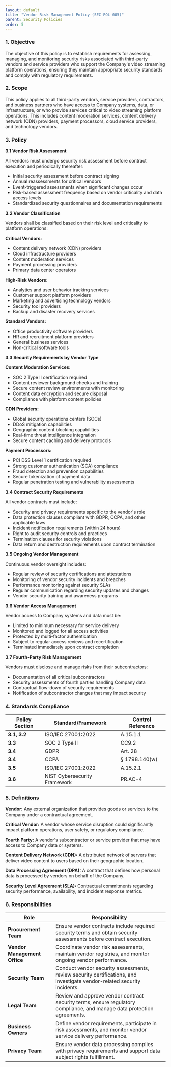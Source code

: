 ```yaml
---
layout: default
title: "Vendor Risk Management Policy (SEC-POL-005)"
parent: Security Policies
order: 5
---
```


### 1. Objective

The objective of this policy is to establish requirements for assessing, managing, and monitoring security risks associated with third-party vendors and service providers who support the Company's video streaming platform operations, ensuring they maintain appropriate security standards and comply with regulatory requirements.

### 2. Scope

This policy applies to all third-party vendors, service providers, contractors, and business partners who have access to Company systems, data, or infrastructure, or who provide services critical to video streaming platform operations. This includes content moderation services, content delivery network (CDN) providers, payment processors, cloud service providers, and technology vendors.

### 3. Policy

**3.1 Vendor Risk Assessment**

All vendors must undergo security risk assessment before contract execution and periodically thereafter:
- Initial security assessment before contract signing
- Annual reassessments for critical vendors
- Event-triggered assessments when significant changes occur
- Risk-based assessment frequency based on vendor criticality and data access levels
- Standardized security questionnaires and documentation requirements

**3.2 Vendor Classification**

Vendors shall be classified based on their risk level and criticality to platform operations:

**Critical Vendors:**
- Content delivery network (CDN) providers
- Cloud infrastructure providers
- Content moderation services
- Payment processing providers
- Primary data center operators

**High-Risk Vendors:**
- Analytics and user behavior tracking services
- Customer support platform providers
- Marketing and advertising technology vendors
- Security tool providers
- Backup and disaster recovery services

**Standard Vendors:**
- Office productivity software providers
- HR and recruitment platform providers
- General business services
- Non-critical software tools

**3.3 Security Requirements by Vendor Type**

**Content Moderation Services:**
- SOC 2 Type II certification required
- Content reviewer background checks and training
- Secure content review environments with monitoring
- Content data encryption and secure disposal
- Compliance with platform content policies

**CDN Providers:**
- Global security operations centers (SOCs)
- DDoS mitigation capabilities
- Geographic content blocking capabilities
- Real-time threat intelligence integration
- Secure content caching and delivery protocols

**Payment Processors:**
- PCI DSS Level 1 certification required
- Strong customer authentication (SCA) compliance
- Fraud detection and prevention capabilities
- Secure tokenization of payment data
- Regular penetration testing and vulnerability assessments

**3.4 Contract Security Requirements**

All vendor contracts must include:
- Security and privacy requirements specific to the vendor's role
- Data protection clauses compliant with GDPR, CCPA, and other applicable laws
- Incident notification requirements (within 24 hours)
- Right to audit security controls and practices
- Termination clauses for security violations
- Data return and destruction requirements upon contract termination

**3.5 Ongoing Vendor Management**

Continuous vendor oversight includes:
- Regular review of security certifications and attestations
- Monitoring of vendor security incidents and breaches
- Performance monitoring against security SLAs
- Regular communication regarding security updates and changes
- Vendor security training and awareness programs

**3.6 Vendor Access Management**

Vendor access to Company systems and data must be:
- Limited to minimum necessary for service delivery
- Monitored and logged for all access activities
- Protected by multi-factor authentication
- Subject to regular access reviews and recertification
- Terminated immediately upon contract completion

**3.7 Fourth-Party Risk Management**

Vendors must disclose and manage risks from their subcontractors:
- Documentation of all critical subcontractors
- Security assessments of fourth parties handling Company data
- Contractual flow-down of security requirements
- Notification of subcontractor changes that may impact security

### 4. Standards Compliance

| **Policy Section** | **Standard/Framework** | **Control Reference** |
| --- | --- | --- |
| **3.1, 3.2** | ISO/IEC 27001:2022 | A.15.1.1 |
| **3.3** | SOC 2 Type II | CC9.2 |
| **3.4** | GDPR | Art. 28 |
| **3.4** | CCPA | § 1798.140(w) |
| **3.5** | ISO/IEC 27001:2022 | A.15.2.1 |
| **3.6** | NIST Cybersecurity Framework | PR.AC-4 |

### 5. Definitions

**Vendor:** Any external organization that provides goods or services to the Company under a contractual agreement.

**Critical Vendor:** A vendor whose service disruption could significantly impact platform operations, user safety, or regulatory compliance.

**Fourth Party:** A vendor's subcontractor or service provider that may have access to Company data or systems.

**Content Delivery Network (CDN):** A distributed network of servers that deliver video content to users based on their geographic location.

**Data Processing Agreement (DPA):** A contract that defines how personal data is processed by vendors on behalf of the Company.

**Security Level Agreement (SLA):** Contractual commitments regarding security performance, availability, and incident response metrics.

### 6. Responsibilities

| Role | Responsibility |
| --- | --- |
| **Procurement Team** | Ensure vendor contracts include required security terms and obtain security assessments before contract execution. |
| **Vendor Management Office** | Coordinate vendor risk assessments, maintain vendor registries, and monitor ongoing vendor performance. |
| **Security Team** | Conduct vendor security assessments, review security certifications, and investigate vendor-related security incidents. |
| **Legal Team** | Review and approve vendor contract security terms, ensure regulatory compliance, and manage data protection agreements. |
| **Business Owners** | Define vendor requirements, participate in risk assessments, and monitor vendor service delivery performance. |
| **Privacy Team** | Ensure vendor data processing complies with privacy requirements and support data subject rights fulfillment. |
